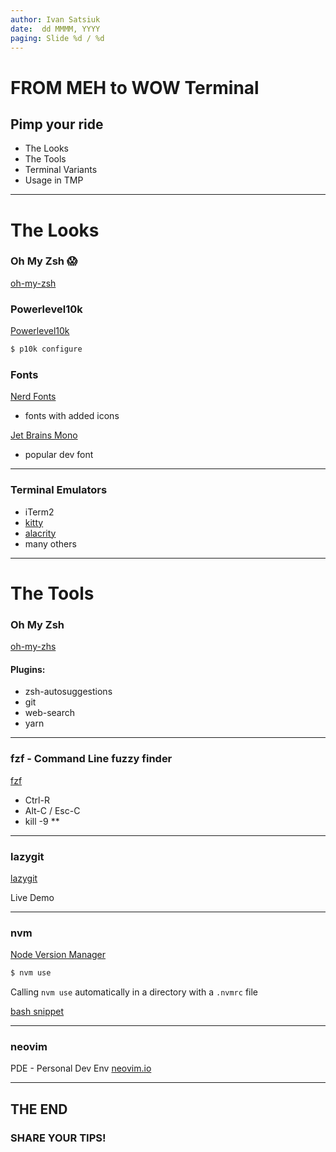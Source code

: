 ```yaml
---
author: Ivan Satsiuk
date:  dd MMMM, YYYY
paging: Slide %d / %d
---
```


# FROM MEH to WOW Terminal
## Pimp your ride

- The Looks
- The Tools
- Terminal Variants
- Usage in TMP

---

# The Looks

### Oh My Zsh 😱

[oh-my-zsh](https://github.com/ohmyzsh/ohmyzsh)
### Powerlevel10k
[Powerlevel10k](https://github.com/romkatv/powerlevel10k)
```bash
$ p10k configure
```

### Fonts
[Nerd Fonts](https://github.com/ryanoasis/nerd-fonts)
- fonts with added icons

[Jet Brains Mono](https://www.jetbrains.com/lp/mono/)
- popular dev font

---

### Terminal Emulators
- iTerm2
- [kitty](https://sw.kovidgoyal.net/kitty/)
- [alacrity](https://alacritty.org/)
- many others

---

# The Tools
### Oh My Zsh
[oh-my-zhs](https://github.com/ohmyzsh/ohmyzsh)

#### Plugins:
- zsh-autosuggestions
- git
- web-search
- yarn

---
### fzf - Command Line fuzzy finder
[fzf](https://github.com/junegunn/fzf) 

- Ctrl-R
- Alt-C / Esc-C
- kill -9 **

---
### lazygit
[lazygit](https://github.com/jesseduffield/lazygit)

Live Demo

---
### nvm
[Node Version Manager](https://github.com/nvm-sh/nvm)
```bash
$ nvm use
```
Calling `nvm use` automatically in a directory with a `.nvmrc` file

[bash snippet](https://github.com/nvm-sh/nvm#calling-nvm-use-automatically-in-a-directory-with-a-nvmrc-file)

---
### neovim
PDE - Personal Dev Env
[neovim.io](https://neovim.io/)

---
## THE END
### SHARE YOUR TIPS!
